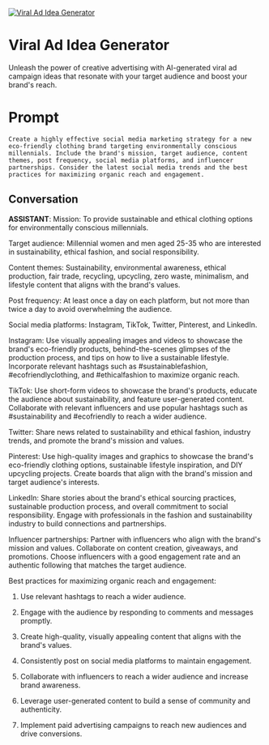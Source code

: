 
[![Viral Ad Idea Generator](https://flow-prompt-covers.s3.us-west-1.amazonaws.com/icon/cute/cute_4.png)]()
# Viral Ad Idea Generator 
Unleash the power of creative advertising with AI-generated viral ad campaign ideas that resonate with your target audience and boost your brand's reach.

# Prompt

```
Create a highly effective social media marketing strategy for a new eco-friendly clothing brand targeting environmentally conscious millennials. Include the brand's mission, target audience, content themes, post frequency, social media platforms, and influencer partnerships. Consider the latest social media trends and the best practices for maximizing organic reach and engagement.
```

## Conversation

**ASSISTANT**: Mission: To provide sustainable and ethical clothing options for environmentally conscious millennials.



Target audience: Millennial women and men aged 25-35 who are interested in sustainability, ethical fashion, and social responsibility.



Content themes: Sustainability, environmental awareness, ethical production, fair trade, recycling, upcycling, zero waste, minimalism, and lifestyle content that aligns with the brand's values.



Post frequency: At least once a day on each platform, but not more than twice a day to avoid overwhelming the audience.



Social media platforms: Instagram, TikTok, Twitter, Pinterest, and LinkedIn.



Instagram: Use visually appealing images and videos to showcase the brand's eco-friendly products, behind-the-scenes glimpses of the production process, and tips on how to live a sustainable lifestyle. Incorporate relevant hashtags such as #sustainablefashion, #ecofriendlyclothing, and #ethicalfashion to maximize organic reach.



TikTok: Use short-form videos to showcase the brand's products, educate the audience about sustainability, and feature user-generated content. Collaborate with relevant influencers and use popular hashtags such as #sustainability and #ecofriendly to reach a wider audience.



Twitter: Share news related to sustainability and ethical fashion, industry trends, and promote the brand's mission and values.



Pinterest: Use high-quality images and graphics to showcase the brand's eco-friendly clothing options, sustainable lifestyle inspiration, and DIY upcycling projects. Create boards that align with the brand's mission and target audience's interests.



LinkedIn: Share stories about the brand's ethical sourcing practices, sustainable production process, and overall commitment to social responsibility. Engage with professionals in the fashion and sustainability industry to build connections and partnerships.



Influencer partnerships: Partner with influencers who align with the brand's mission and values. Collaborate on content creation, giveaways, and promotions. Choose influencers with a good engagement rate and an authentic following that matches the target audience.



Best practices for maximizing organic reach and engagement:



1. Use relevant hashtags to reach a wider audience.

2. Engage with the audience by responding to comments and messages promptly.

3. Create high-quality, visually appealing content that aligns with the brand's values.

4. Consistently post on social media platforms to maintain engagement.

5. Collaborate with influencers to reach a wider audience and increase brand awareness.

6. Leverage user-generated content to build a sense of community and authenticity.

7. Implement paid advertising campaigns to reach new audiences and drive conversions.


